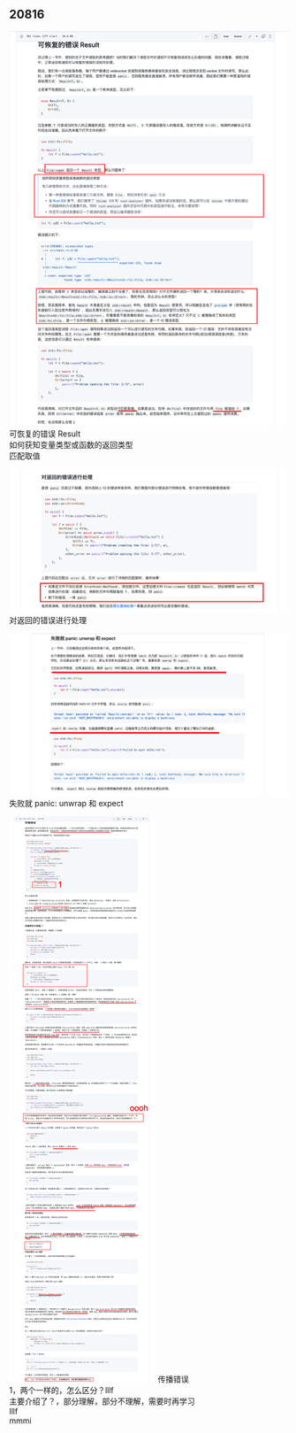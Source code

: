## 20816

![](./img/2022-08-16-18-19-57.png)  
可恢复的错误 Result  
如何获知变量类型或函数的返回类型  
匹配取值

![](./img/2022-08-16-18-45-45.png)  
对返回的错误进行处理

![](./img/2022-08-16-18-48-15.png)  
失败就 panic: unwrap 和 expect

![](./img/2022-08-16-19-24-52.png)
传播错误  
1，两个一样的，怎么区分？lllf  
主要介绍了？，部分理解，部分不理解，需要时再学习  
lllf  
mmmi        

